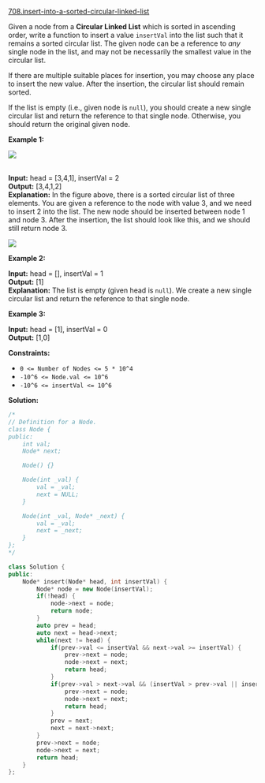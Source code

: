 [708.insert-into-a-sorted-circular-linked-list](https://leetcode.com/problems/insert-into-a-sorted-circular-linked-list/)  

Given a node from a **Circular Linked List** which is sorted in ascending order, write a function to insert a value `insertVal` into the list such that it remains a sorted circular list. The given node can be a reference to _any_ single node in the list, and may not be necessarily the smallest value in the circular list.

If there are multiple suitable places for insertion, you may choose any place to insert the new value. After the insertion, the circular list should remain sorted.

If the list is empty (i.e., given node is `null`), you should create a new single circular list and return the reference to that single node. Otherwise, you should return the original given node.

**Example 1:**

![](https://assets.leetcode.com/uploads/2019/01/19/example_1_before_65p.jpg)  
 

  
**Input:** head = \[3,4,1\], insertVal = 2  
**Output:** \[3,4,1,2\]  
**Explanation:** In the figure above, there is a sorted circular list of three elements. You are given a reference to the node with value 3, and we need to insert 2 into the list. The new node should be inserted between node 1 and node 3. After the insertion, the list should look like this, and we should still return node 3.  
  
![](https://assets.leetcode.com/uploads/2019/01/19/example_1_after_65p.jpg)  
  

**Example 2:**

  
**Input:** head = \[\], insertVal = 1  
**Output:** \[1\]  
**Explanation:** The list is empty (given head is `null`). We create a new single circular list and return the reference to that single node.  

**Example 3:**

  
**Input:** head = \[1\], insertVal = 0  
**Output:** \[1,0\]  

**Constraints:**

*   `0 <= Number of Nodes <= 5 * 10^4`
*   `-10^6 <= Node.val <= 10^6`
*   `-10^6 <= insertVal <= 10^6`  



**Solution:**  

```cpp
/*
// Definition for a Node.
class Node {
public:
    int val;
    Node* next;

    Node() {}

    Node(int _val) {
        val = _val;
        next = NULL;
    }

    Node(int _val, Node* _next) {
        val = _val;
        next = _next;
    }
};
*/

class Solution {
public:
    Node* insert(Node* head, int insertVal) {
        Node* node = new Node(insertVal);
        if(!head) {
            node->next = node;
            return node;
        }
        auto prev = head;
        auto next = head->next;
        while(next != head) {
            if(prev->val <= insertVal && next->val >= insertVal) {
                prev->next = node;
                node->next = next;
                return head;
            }
            if(prev->val > next->val && (insertVal > prev->val || insertVal< next->val)) {
                prev->next = node;
                node->next = next;
                return head;
            }
            prev = next;
            next = next->next;
        }
        prev->next = node;
        node->next = next;
        return head;
    }
};
```
      